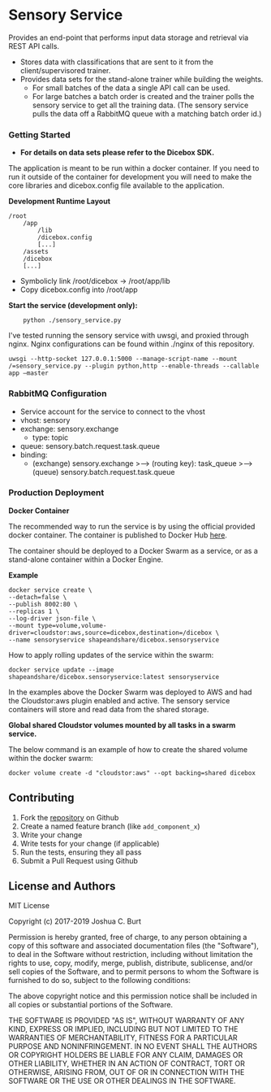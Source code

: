Sensory Service
===============
Provides an end-point that performs input data storage and retrieval via REST API calls.
* Stores data with classifications that are sent to it from the client/supervisored trainer.
* Provides data sets for the stand-alone trainer while building the weights.
    * For small batches of the data a single API call can be used.  
    * For large batches a batch order is created and the trainer polls the sensory service to get all the training data. (The sensory service pulls the data off a RabbitMQ queue with a matching batch order id.)


### Getting Started

* **For details on data sets please refer to the Dicebox SDK.**

The application is meant to be run within a docker container.  If you need to run it outside of the container for development you will need to make the core libraries and dicebox.config file available to the application.

**Development Runtime Layout**
```
/root
    /app
        /lib 
        /dicebox.config
        [...]
    /assets
    /dicebox
    [...]
```
* Symbolicly link /root/dicebox -> /root/app/lib
* Copy dicebox.config into /root/app


**Start the service (development only):**
```
    python ./sensory_service.py
```

I've tested running the sensory service with uwsgi, and proxied through nginx.  Nginx configurations can be found within ./nginx of this repository.
```
uwsgi --http-socket 127.0.0.1:5000 --manage-script-name --mount /=sensory_service.py --plugin python,http --enable-threads --callable app —master
```

### RabbitMQ Configuration
* Service account for the service to connect to the vhost
* vhost: sensory
* exchange: sensory.exchange
  * type: topic
* queue: sensory.batch.request.task.queue
* binding:
  * (exchange) sensory.exchange >--> (routing key): task_queue >--> (queue) sensory.batch.request.task.queue


### Production Deployment

**Docker Container**

The recommended way to run the service is by using the official provided docker container. The container is published to Docker Hub [here](https://hub.docker.com/r/shapeandshare/dicebox.sensoryservice/).

The container should be deployed to a Docker Swarm as a service, or as a stand-alone container within a Docker Engine.

**Example**
```
docker service create \
--detach=false \
--publish 8002:80 \
--replicas 1 \
--log-driver json-file \
--mount type=volume,volume-driver=cloudstor:aws,source=dicebox,destination=/dicebox \
--name sensoryservice shapeandshare/dicebox.sensoryservice
```

How to apply rolling updates of the service within the swarm:
```
docker service update --image shapeandshare/dicebox.sensoryservice:latest sensoryservice
```

In the examples above the Docker Swarm was deployed to AWS and had the Cloudstor:aws plugin enabled and active.
The sensory service containers will store and read data from the shared storage.

**Global shared Cloudstor volumes mounted by all tasks in a swarm service.**

The below command is an example of how to create the shared volume within the docker swarm:
```
docker volume create -d "cloudstor:aws" --opt backing=shared dicebox
```


Contributing
------------
1. Fork the [repository](https://github.com/shapeandshare/dicebox.sensoryservice) on Github
2. Create a named feature branch (like `add_component_x`)
3. Write your change
4. Write tests for your change (if applicable)
5. Run the tests, ensuring they all pass
6. Submit a Pull Request using Github

License and Authors
-------------------
MIT License

Copyright (c) 2017-2019 Joshua C. Burt

Permission is hereby granted, free of charge, to any person obtaining a copy
of this software and associated documentation files (the "Software"), to deal
in the Software without restriction, including without limitation the rights
to use, copy, modify, merge, publish, distribute, sublicense, and/or sell
copies of the Software, and to permit persons to whom the Software is
furnished to do so, subject to the following conditions:

The above copyright notice and this permission notice shall be included in all
copies or substantial portions of the Software.

THE SOFTWARE IS PROVIDED "AS IS", WITHOUT WARRANTY OF ANY KIND, EXPRESS OR
IMPLIED, INCLUDING BUT NOT LIMITED TO THE WARRANTIES OF MERCHANTABILITY,
FITNESS FOR A PARTICULAR PURPOSE AND NONINFRINGEMENT. IN NO EVENT SHALL THE
AUTHORS OR COPYRIGHT HOLDERS BE LIABLE FOR ANY CLAIM, DAMAGES OR OTHER
LIABILITY, WHETHER IN AN ACTION OF CONTRACT, TORT OR OTHERWISE, ARISING FROM,
OUT OF OR IN CONNECTION WITH THE SOFTWARE OR THE USE OR OTHER DEALINGS IN THE
SOFTWARE.